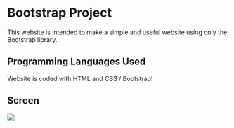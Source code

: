 

<h1> Bootstrap Project </h1>

This website is intended to make a simple and useful website using only the Bootstrap library.

<h2> Programming Languages Used</h2>

Website is coded with HTML and CSS / Bootstrap!

<h2>Screen </h2>

![](Screen.gif)

